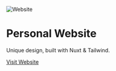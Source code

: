 ![Website](https://wolfworldwide.net/img/wolfworldwide.webp)

# Personal Website

Unique design, built with Nuxt & Tailwind.

[Visit Website](https://wolfworldwide.digital)